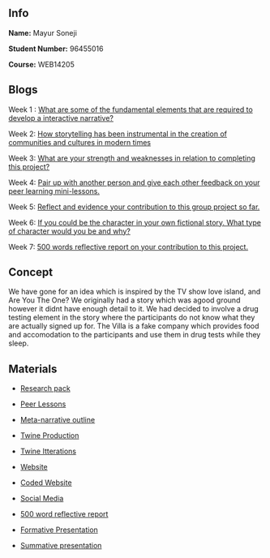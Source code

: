 ## Info

**Name:** Mayur Soneji

**Student Number:** 96455016

**Course:** WEB14205

## Blogs

Week 1 : [What are some of the fundamental elements that are required to develop a interactive narrative?](https://medium.com/@m.soneji98/what-are-some-of-the-fundamental-elements-for-example-structure-and-characteristics-that-are-5ff35117f580) 

Week 2: [How storytelling has been instrumental in the creation of communities and cultures in modern times](https://medium.com/@m.soneji98/research-evidence-and-explain-case-studies-of-how-storytelling-has-been-instrumental-in-the-67f1e149030e) 

Week 3: [What are your strength and weaknesses in relation to completing this project?](https://medium.com/@m.soneji98/what-are-your-strength-and-weaknesses-in-relation-to-completing-this-project-6d7e0d65cf7c) 

Week 4: [Pair up with another person and give each other feedback on your peer learning mini-lessons.](https://medium.com/@m.soneji98/pair-up-with-another-person-not-your-team-mate-and-give-each-other-feedback-on-your-peer-learning-f17e3b930296) 

Week 5: [Reflect and evidence your contribution to this group project so far.](https://medium.com/@m.soneji98/reflect-and-evidence-your-contribution-to-this-group-project-so-far-why-what-where-when-how-418878ebe6de)

Week 6: [If you could be the character in your own fictional story. What type of character would you be and why?](https://medium.com/@m.soneji98/if-you-could-be-the-character-in-your-own-fictional-story-1de056dc3cab) 

Week 7: [500 words reflective report on your contribution to this project.](https://medium.com/@m.soneji98/500-words-reflective-report-on-your-why-what-where-when-how-contribution-to-this-project-61fe185b63b1) 


## Concept

We have gone for an idea which is inspired by the TV show love island, and Are You The One? We originally had a story which was agood ground however it didnt have enough detail to it. We had decided to involve a drug testing element in the story where the participants do not know what they are actually signed up for. The Villa is a fake company which provides food and accomodation to the participants and use them in drug tests while they sleep.

## Materials

- [Research pack](https://docs.google.com/document/d/1UrM6HMoT_Ize4tcRh_7NGLje9BTDYRk0EdSSfHJVcHI/edit?usp=sharing)

- [Peer Lessons](https://drive.google.com/drive/folders/13u1yuSrwEK8jUUUhaZcf9YKrAb2Nioto?usp=sharing)

- [Meta-narrative outline](https://docs.google.com/document/d/1JSLtUtdFL0U61i7ctHXL2eyHSXHZcjVqT49ga-chYfY/edit?usp=sharing)

- [Twine Production](https://drive.google.com/file/d/1mZMqfLL2FJjoDYziqx0MngG4wnYFuQPR/view?usp=sharing)

- [Twine Itterations](https://drive.google.com/drive/folders/1MXvtZDWlSaFwdSPlt12tcZVK7JGBIQKB?usp=sharing)

- [Website](https://drive.google.com/drive/folders/1Tu7VvOtQohSzGJD7S8HNLfZAsZyXmrK6?usp=sharing)

- [Coded Website](https://drive.google.com/file/d/1Ei-yrAvfUnjYZA6JscBopq0eTPnzNlma/view?usp=sharing)

- [Social Media](https://drive.google.com/file/d/1ffpsMkievXgdWDDtDy_n014hWMZBTxoh/view?usp=sharing)

- [500 word reflective report](https://medium.com/@m.soneji98/500-words-reflective-report-on-your-why-what-where-when-how-contribution-to-this-project-61fe185b63b1)

- [Formative Presentation](https://docs.google.com/presentation/d/1N8Zp2mFkwGwo0YqUnLNeqwNlFo2k4rWKdl4Q4goEURI/edit?usp=sharing)

- [Summative presentation](https://docs.google.com/presentation/d/1LQufar3VJCAItSnKxelNnRWSMO13sFurQRLSkhbzdMY/edit?usp=sharing)
